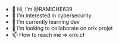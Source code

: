 - 👋 Hi, I’m @RAMICHE639
- 👀 I’m interested in cybersecurity
- 🌱 I’m currently learning dev
- 💞️ I’m looking to collaborate on orix projet
- 📫 How to reach me => orix.cf

<!---
RAMICHE639/RAMICHE639 is a ✨ special ✨ repository because its `README.md` (this file) appears on your GitHub profile.
You can click the Preview link to take a look at your changes.
--->
